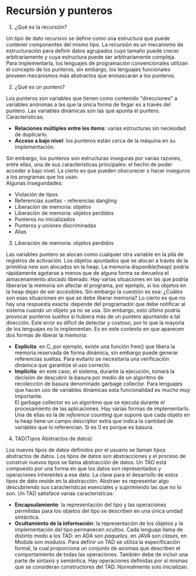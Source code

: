 # Recursión y punteros

1. ¿Qué es la recursión?

Un tipo de dato recursivo se define como una estructura que puede contener componentes del mismo tipo. La recursión es un mecanismo de estructuración para definir datos agrupados cuyo tamaño puede crecer arbitrariamente y cuya estructura puede ser arbitrariamente compleja.  
Para implementarla, los lenguajes de programación convencionales utilizan el concepto de los punteros, sin embargo, los lenguajes funcionales proveen mecanismos más abstractos que enmascaran a los punteros.

2. ¿Qué es un puntero?

Los punteros son variables que tienen como contenido "direcciones" a variables anónimas a las que la única forma de llegar es a través del puntero. Las variables dinámicas son las que apunta el puntero. Características:
* **Relaciones múltiples entre los items**: varias estructuras sin necesidad de duplicarlo.
* **Acceso a bajo nivel**: los punteros están cerca de la máquina en su implementación.

Sin embargo, los punteros son estructuras inseguras por varias razones, entre ellas, una de sus características principales: el hecho de poder acceder a bajo nivel. La cierto es que pueden obscurecer o hacer inseguros a los programas que los usan.  
Algunas inseguridades:
* Violación de tipos
* Referencias sueltas - referencias dangling
* Liberación de memoria: objetos
* Liberación de memoria: objetos perdidos
* Punteros no inicializados
* Punteros y uniones discriminadas
* Alias

3. Liberación de memoria: objetos perdidos

Las variables puntero se alocan como cualquier otra variable en la pila de registros de activación. Los objetos apuntados que se alocan a través de la primitiva new son alocados en la heap. La memoria disponible(heap) podría rápidamente agotarse a menos que de alguna forma se devuelva el almacenamiento alocado liberado.
Hay varias situaciones en las que podría liberarse la memoria sin afectar el programa, por ejemplo, si los objetos en la heap dejan de ser accesibles. Sin embargo la cuestión es esa: ¿Cuáles son esas situaciones en que se debe liberar memoria? Lo cierto es que no hay una respuesta exacta: depende del programador que debe notificar al sistema cuando un objeto ya no se usa. Sin embargo, esto último podría provocar punteros sueltos si hubiera más de un puntero apuntando a tal dirección. Este error es dificil de detectar y costoso, por lo que la mayoría de los lenguajes no lo implementan.
Es en este contexto en que aparecen dos formas de liberar la memoria:
* **Explícita**: en C, por ejemplo, existe una función free() que libera la memoria reservada de forma dinámica, sin embargo puede generar referencias sueltas. Para evitarlo se necesitaría una verificación dinámica que garantize el uso correcto.
* **Implícita**: en este caso, el sistema, durante la ejecución, tomará la decisión de descubrir la basura por medio de un algoritmo de recolección de basura denominado garbage collector. Para lenguajes que hacen uso de variables dinámicas esta funcionalidad es mucho muy importante.  
El garbage collector es un algoritmo que se ejecuta durante el procesamiento de las aplicaciones. Hay varias formas de implementarlo. Una de ellas es la de *reference counting* que supone que cada objeto en la heap tiene un campo descriptor extra que indica la cantidad de variables que lo referencian. Si es 0 es porque es basura.

4. TAD(Tipos Abstractos de datos)

Los nuevos tipos de datos definidos por el usuario se llaman tipos abstractos de datos. Los tipos de datos son abstracciones y el proceso de construir nuevos tipos se llama abstracción de datos. Un TAD está compuesto por una forma en que los datos son representados y operaciones inherentes a ese dato. La clave para el desarrollo de estos tipos de dato reside en la abstracción. Abstraer es representar algo descubriendo sus características esenciales y suprimiendo las que no lo son. Un TAD satisface varias características:
* **Encapsulamiento**: la representación del tipo y las operaciones permitidas para los objetos del tipo se describen en una única unidad sintáctica.
* **Ocultamiento de la información**: la representación de los objetos y la implementación del tipo permanecen ocultos.
Cada lenguaje llama de distinto modo a los TAD: en ADA son *paquetes*, en JAVA son *clases*, en Modula son *módulos*.
Para definir un TAD se utiliza la especificación formal, la cual proporciona un conjunto de axiomas que describen el comportamiento de todas las operaciones. También debe de incluir una parte de sintaxis y semántica. Hay operaciones definidas por sí mismas que se consideran constructores del TAD. Normalmente solo inicializan.
